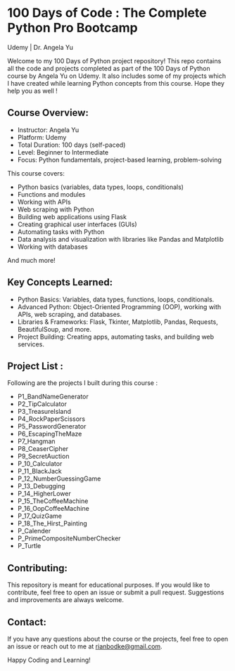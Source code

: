 # 100 Days of Code : The Complete Python Pro Bootcamp 
Udemy | Dr. Angela Yu

Welcome to my 100 Days of Python project repository! 
This repo contains all the code and projects completed as part of the 100 Days of Python course by Angela Yu on Udemy. It also includes some of my projects which I have created while learning Python concepts from this course. Hope they help you as well !

## Course Overview:
- Instructor: Angela Yu
- Platform: Udemy
- Total Duration: 100 days (self-paced)
- Level: Beginner to Intermediate
- Focus: Python fundamentals, project-based learning, problem-solving

This course covers:

- Python basics (variables, data types, loops, conditionals)
- Functions and modules
- Working with APIs
- Web scraping with Python
- Building web applications using Flask
- Creating graphical user interfaces (GUIs)
- Automating tasks with Python
- Data analysis and visualization with libraries like Pandas and Matplotlib
- Working with databases

And much more!

## Key Concepts Learned:

- Python Basics: Variables, data types, functions, loops, conditionals.
- Advanced Python: Object-Oriented Programming (OOP), working with APIs, web scraping, and databases.
- Libraries & Frameworks: Flask, Tkinter, Matplotlib, Pandas, Requests, BeautifulSoup, and more.
- Project Building: Creating apps, automating tasks, and building web services.

## Project List :

Following are the projects I built during this course : 

- P1_BandNameGenerator
- P2_TipCalculator
- P3_TreasureIsland
- P4_RockPaperScissors
- P5_PasswordGenerator
- P6_EscapingTheMaze
- P7_Hangman
- P8_CeaserCipher
- P9_SecretAuction
- P_10_Calculator
- P_11_BlackJack
- P_12_NumberGuessingGame
- P_13_Debugging
- P_14_HigherLower
- P_15_TheCoffeeMachine
- P_16_OopCoffeeMachine
- P_17_QuizGame
- P_18_The_Hirst_Painting
- P_Calender
- P_PrimeCompositeNumberChecker
- P_Turtle

## Contributing:
This repository is meant for educational purposes. If you would like to contribute, feel free to open an issue or submit a pull request. Suggestions and improvements are always welcome.

## Contact:
If you have any questions about the course or the projects, feel free to open an issue or reach out to me at rianbodke@gmail.com.

Happy Coding and Learning!
